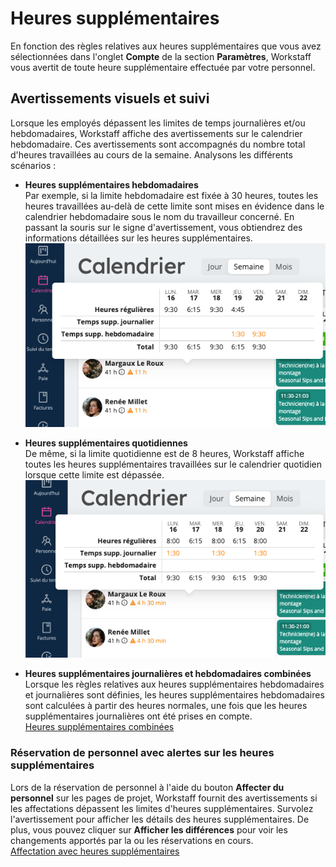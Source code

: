 # Heures supplémentaires
En fonction des règles relatives aux heures supplémentaires que vous avez sélectionnées dans l'onglet **Compte** de la section **Paramètres**, Workstaff vous avertit de toute heure supplémentaire effectuée par votre personnel.

## Avertissements visuels et suivi
Lorsque les employés dépassent les limites de temps journalières et/ou hebdomadaires, Workstaff affiche des avertissements sur le calendrier hebdomadaire. Ces avertissements sont accompagnés du nombre total d'heures travaillées au cours de la semaine. Analysons les différents scénarios :

- **Heures supplémentaires hebdomadaires**   
  Par exemple, si la limite hebdomadaire est fixée à 30 heures, toutes les heures travaillées au-delà de cette limite sont mises en évidence dans le calendrier hebdomadaire sous le nom du travailleur concerné. En passant la souris sur le signe d'avertissement, vous obtiendrez des informations détaillées sur les heures supplémentaires.  
  ![Heures supplémentaires hebdomadaires](Images/Supp-hebdo.png)

- **Heures supplémentaires quotidiennes**  
  De même, si la limite quotidienne est de 8 heures, Workstaff affiche toutes les heures supplémentaires travaillées sur le calendrier quotidien lorsque cette limite est dépassée.  
  ![Heures supplémentaires journalières](Images/Supp-journalier.png)

- **Heures supplémentaires journalières et hebdomadaires combinées**   
  Lorsque les règles relatives aux heures supplémentaires hebdomadaires et journalières sont définies, les heures supplémentaires hebdomadaires sont calculées à partir des heures normales, une fois que les heures supplémentaires journalières ont été prises en compte.  
  [Heures supplémentaires combinées](Images/Supp-Combiné.png)

### Réservation de personnel avec alertes sur les heures supplémentaires
Lors de la réservation de personnel à l'aide du bouton **Affecter du personnel** sur les pages de projet, Workstaff fournit des avertissements si les affectations dépassent les limites d'heures supplémentaires. Survolez l'avertissement pour afficher les détails des heures supplémentaires. De plus, vous pouvez cliquer sur **Afficher les différences** pour voir les changements apportés par la ou les réservations en cours.  
[Affectation avec heures supplémentaires](Images/Supp-booking.png)


